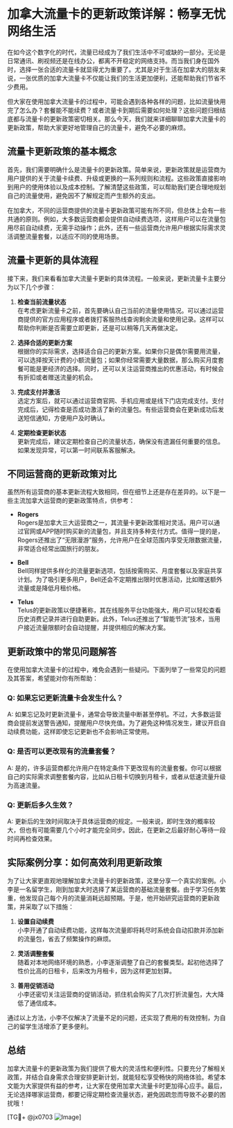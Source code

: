 # 加拿大流量卡的更新政策详解：畅享无忧网络生活

在如今这个数字化的时代，流量已经成为了我们生活中不可或缺的一部分。无论是日常通讯、刷视频还是在线办公，都离不开稳定的网络支持。而当我们身在国外时，选择一张合适的流量卡就显得尤为重要了。尤其是对于生活在加拿大的朋友来说，一张优质的加拿大流量卡不仅能让我们的生活更加便利，还能帮助我们节省不少费用。

但大家在使用加拿大流量卡的过程中，可能会遇到各种各样的问题，比如流量快用完了怎么办？套餐能不能续费？或者流量卡到期后需要如何处理？这些问题归根结底都与流量卡的更新政策密切相关。那么今天，我们就来详细聊聊加拿大流量卡的更新政策，帮助大家更好地管理自己的流量卡，避免不必要的麻烦。

## 流量卡更新政策的基本概念

首先，我们需要明确什么是流量卡的更新政策。简单来说，更新政策就是运营商为用户提供的关于流量卡续费、升级或更换的一系列规则和流程。这些政策直接影响到用户的使用体验以及成本控制。了解清楚这些政策，可以帮助我们更合理地规划自己的流量使用，避免因不了解规定而产生额外的支出。

在加拿大，不同的运营商提供的流量卡更新政策可能有所不同，但总体上会有一些共通的原则。例如，大多数运营商都会提供自动续费选项，这样用户可以在流量包用尽前自动续费，无需手动操作；此外，还有一些运营商允许用户根据实际需求灵活调整流量套餐，以适应不同的使用场景。

## 流量卡更新的具体流程

接下来，我们来看看加拿大流量卡更新的具体流程。一般来说，更新流量卡主要分为以下几个步骤：

1. **检查当前流量状态**  
   在考虑更新流量卡之前，首先要确认自己当前的流量使用情况。可以通过运营商提供的官方应用程序或者拨打客服热线查询剩余流量和使用记录。这样可以帮助你判断是否需要立即更新，还是可以稍等几天再做决定。

2. **选择合适的更新方案**  
   根据你的实际需求，选择适合自己的更新方案。如果你只是偶尔需要用流量，可以选择按天计费的小额流量包；如果你经常需要大量数据，那么购买月度套餐可能是更经济的选择。同时，还可以关注运营商推出的优惠活动，有时候会有折扣或者赠送流量的机会。

3. **完成支付并激活**  
   选定方案后，就可以通过运营商官网、手机应用或是线下门店完成支付。支付完成后，记得检查是否成功激活了新的流量包。有些运营商会在更新成功后发送短信通知，方便用户及时确认。

4. **定期检查更新状态**  
   更新完成后，建议定期检查自己的流量状态，确保没有遗漏任何重要的信息。如果发现异常，可以第一时间联系客服解决。

## 不同运营商的更新政策对比

虽然所有运营商的基本更新流程大致相同，但在细节上还是存在差异的。以下是一些主流加拿大运营商的更新政策特点，供参考：

- **Rogers**  
  Rogers是加拿大三大运营商之一，其流量卡更新政策相对灵活。用户可以通过官网或APP随时购买新的流量包，并且支持多种支付方式。值得一提的是，Rogers还推出了“无限漫游”服务，允许用户在全球范围内享受无限数据流量，非常适合经常出国旅行的朋友。

- **Bell**  
  Bell同样提供多样化的流量更新选项，包括按需购买、月度套餐以及家庭共享计划。为了吸引更多用户，Bell还会不定期推出限时优惠活动，比如赠送额外流量或是降低月租价格。

- **Telus**  
  Telus的更新政策以便捷著称，其在线服务平台功能强大，用户可以轻松查看历史消费记录并进行自助更新。此外，Telus还推出了“智能节流”技术，当用户接近流量限额时会自动提醒，并提供相应的解决方案。

## 更新政策中的常见问题解答

在使用加拿大流量卡的过程中，难免会遇到一些疑问。下面列举了一些常见的问题及其答案，希望能对你有所帮助：

### Q: 如果忘记更新流量卡会发生什么？
A: 如果忘记及时更新流量卡，通常会导致流量中断甚至停机。不过，大多数运营商会提前发送警告通知，提醒用户尽快充值。为了避免这种情况发生，建议开启自动续费功能，这样即使忘记更新也不会影响正常使用。

### Q: 是否可以更改现有的流量套餐？
A: 是的，许多运营商都允许用户在特定条件下更改现有的流量套餐。你可以根据自己的实际需求调整套餐内容，比如从日租卡切换到月租卡，或者从低速流量升级为高速流量。

### Q: 更新后多久生效？
A: 更新后的生效时间取决于具体运营商的规定。一般来说，即时生效的概率较大，但也有可能需要几个小时才能完全同步。因此，在更新之后最好耐心等待一段时间再检查效果。

## 实际案例分享：如何高效利用更新政策

为了让大家更直观地理解加拿大流量卡的更新政策，这里分享一个真实的案例。小李是一名留学生，刚到加拿大时选择了某运营商的基础流量套餐。由于学习任务繁重，他发现自己每个月的流量消耗远超预期。于是，他开始研究运营商的更新政策，并采取了以下措施：

1. **设置自动续费**  
   小李开通了自动续费功能，这样每次流量即将耗尽时系统会自动扣款并添加新的流量包，省去了频繁操作的麻烦。

2. **灵活调整套餐**  
   随着对本地网络环境的熟悉，小李逐渐调整了自己的套餐类型。起初他选择了性价比高的日租卡，后来改为月租卡，因为这样更加划算。

3. **善用促销活动**  
   小李还密切关注运营商的促销活动，抓住机会购买了几次打折流量包，大大降低了通信成本。

通过以上方法，小李不仅解决了流量不足的问题，还实现了费用的有效控制，为自己的留学生活增添了更多便利。

## 总结

加拿大流量卡的更新政策为我们提供了极大的灵活性和便利性。只要充分了解相关政策，并结合自身需求合理安排更新计划，就能轻松享受畅快的网络体验。希望本文能为大家提供有益的参考，让大家在使用加拿大流量卡时更加得心应手。最后，无论选择哪家运营商，都要记得定期检查流量状态，避免因疏忽而导致不必要的困扰哦！

[TG💪+ @jx0703 ![Image](https://github.com/user-attachments/assets/dbca1d08-cadb-493c-b0ec-ad6f7a83f270)]